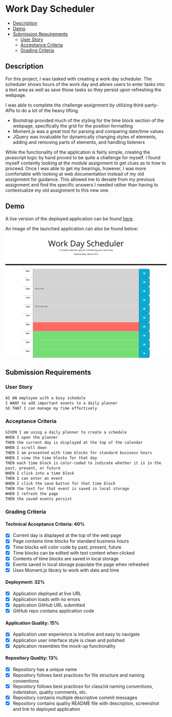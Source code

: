 # Work Day Scheduler <!-- omit in toc -->
- [Description](#description)
- [Demo](#demo)
- [Submission Requirements](#submission-requirements)
  - [User Story](#user-story)
  - [Acceptance Criteria](#acceptance-criteria)
  - [Grading Criteria](#grading-criteria)
## Description
For this project, I was tasked with creating a work day scheduler. The scheduler shows hours of the work day and allows users to enter tasks into a text area as well as save those tasks so they persist upon refreshing the webpage.

I was able to complete the challenge assignment by utilizing third-party-APIs to do a lot of the heavy lifting. 
* Bootstrap provided much of the styling for the time block section of the webpage, specifically the grid for the position formatting
* Moment.js was a great tool for parsing and comparing date/time values
* JQuery was invaluable for dynamically changing styles of elements, adding and removing parts of elements, and handling listeners

While the functionality of the application is fairly simple, creating the javascript logic by hand proved to be quite a challenge for myself. I found myself contantly looking at the module assignment to get clues as to how to proceed. Once I was able to get my bearings, however, I was more comfortable with looking at web documentation instead of my old assignment for guidance. This allowed me to deviate from my previous assignment and find the specific answers I needed rather than having to contextualize my old assignment to this new one.
## Demo
A live version of the deployed application can be found [here](https://glendonintendo.github.io/challenge5-work-day-scheduler/).

An image of the launched application can also be found below: ![Image](./assets/images/work-day-scheduler-screenshot.png)
## Submission Requirements
### User Story
```
AS AN employee with a busy schedule
I WANT to add important events to a daily planner
SO THAT I can manage my time effectively
```
### Acceptance Criteria
```
GIVEN I am using a daily planner to create a schedule
WHEN I open the planner
THEN the current day is displayed at the top of the calendar
WHEN I scroll down
THEN I am presented with time blocks for standard business hours
WHEN I view the time blocks for that day
THEN each time block is color-coded to indicate whether it is in the past, present, or future
WHEN I click into a time block
THEN I can enter an event
WHEN I click the save button for that time block
THEN the text for that event is saved in local storage
WHEN I refresh the page
THEN the saved events persist
```
### Grading Criteria
#### Technical Acceptance Criteria: 40% <!-- omit in toc -->
- [x] Current day is displayed at the top of the web page
- [x] Page contains time blocks for standard business hours
- [x] Time blocks will color code by past, present, future
- [x] Time blocks can be edited with text content when clicked
- [x] Contents of time blocks are saved in local storage
- [x] Events saved in local storage populate the page when refreshed
- [x] Uses Moment.js library to work with date and time
#### Deployment: 32% <!-- omit in toc -->
- [x] Application deployed at live URL
- [x] Application loads with no errors
- [x] Application GitHub URL submitted
- [x] GitHub repo contains application code
#### Application Quality: 15% <!-- omit in toc -->
- [x] Application user experience is intuitive and easy to navigate
- [x] Application user interface style is clean and polished
- [x] Application resembles the mock-up functionality
#### Repository Quality: 13% <!-- omit in toc -->
- [x] Repository has a unique name
- [x] Repository follows best practices for file structure and naming conventions
- [x] Repository follows best practices for class/id naming conventions, indentation, quality comments, etc.
- [x] Repository contains multiple descriptive commit messages
- [x] Repository contains quality README file with description, screenshot and link to deployed application